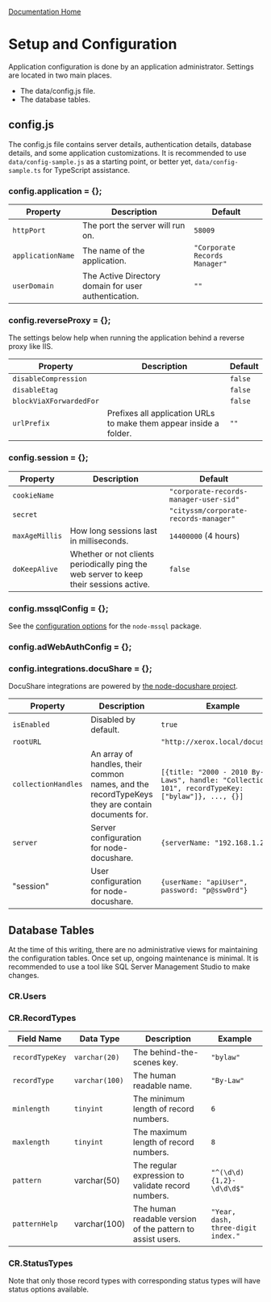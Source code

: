 [Documentation Home](./)

# Setup and Configuration

Application configuration is done by an application administrator.
Settings are located in two main places.

-   The data/config.js file.
-   The database tables.

## config.js

The config.js file contains server details, authentication details, database details, and some application customizations.
It is recommended to use `data/config-sample.js` as a starting point,
or better yet, `data/config-sample.ts` for TypeScript assistance.

### config.application = {};

| Property          | Description                                          | Default                       |
| ----------------- | ---------------------------------------------------- | ----------------------------- |
| `httpPort`        | The port the server will run on.                     | `58009`                       |
| `applicationName` | The name of the application.                         | `"Corporate Records Manager"` |
| `userDomain`      | The Active Directory domain for user authentication. | `""`                          |

### config.reverseProxy = {};

The settings below help when running the application behind
a reverse proxy like IIS.

| Property                | Description                                                        | Default |
| ----------------------- | ------------------------------------------------------------------ | ------- |
| `disableCompression`    |                                                                    | `false` |
| `disableEtag`           |                                                                    | `false` |
| `blockViaXForwardedFor` |                                                                    | `false` |
| `urlPrefix`             | Prefixes all application URLs to make them appear inside a folder. | `""`    |

### config.session = {};

| Property       | Description                                                                            | Default                                |
| -------------- | -------------------------------------------------------------------------------------- | -------------------------------------- |
| `cookieName`   |                                                                                        | `"corporate-records-manager-user-sid"` |
| `secret`       |                                                                                        | `"cityssm/corporate-records-manager"`  |
| `maxAgeMillis` | How long sessions last in milliseconds.                                                | `14400000` (4 hours)                   |
| `doKeepAlive`  | Whether or not clients periodically ping the web server to keep their sessions active. | `false`                                |

### config.mssqlConfig = {};

See the [configuration options](https://www.npmjs.com/package/mssql#configuration-1) for the `node-mssql` package.

### config.adWebAuthConfig = {};

### config.integrations.docuShare = {};

DocuShare integrations are powered by
[the node-docushare project](https://github.com/cityssm/node-docushare).

| Property            | Description                                                                                     | Example                                                                                         |
| ------------------- | ----------------------------------------------------------------------------------------------- | ----------------------------------------------------------------------------------------------- |
| `isEnabled`         | Disabled by default.                                                                            | `true`                                                                                          |
| `rootURL`           |                                                                                                 | `"http://xerox.local/docushare"`                                                                |
| `collectionHandles` | An array of handles, their common names, and the recordTypeKeys they are contain documents for. | `[{title: "2000 - 2010 By-Laws", handle: "Collection-101", recordTypeKey: ["bylaw"]}, ..., {}]` |
| `server`            | Server configuration for node-docushare.                                                        | `{serverName: "192.168.1.2"}`                                                                   |
| "session"           | User configuration for node-docushare.                                                          | `{userName: "apiUser", password: "p@ssw0rd"}`                                                   |

## Database Tables

At the time of this writing, there are no administrative views
for maintaining the configuration tables.
Once set up, ongoing maintenance is minimal.
It is recommended to use a tool like SQL Server Management Studio to make changes.

### CR.Users

### CR.RecordTypes

| Field Name      | Data Type      | Description                                                | Example                            |
| --------------- | -------------- | ---------------------------------------------------------- | ---------------------------------- |
| `recordTypeKey` | `varchar(20)`  | The behind-the-scenes key.                                 | `"bylaw"`                          |
| `recordType`    | `varchar(100)` | The human readable name.                                   | `"By-Law"`                         |
| `minlength`     | `tinyint`      | The minimum length of record numbers.                      | `6`                                |
| `maxlength`     | `tinyint`      | The maximum length of record numbers.                      | `8`                                |
| `pattern`       | varchar(50)    | The regular expression to validate record numbers.         | `"^(\d\d){1,2}-\d\d\d$"`           |
| `patternHelp`   | varchar(100)   | The human readable version of the pattern to assist users. | `"Year, dash, three-digit index."` |

### CR.StatusTypes

Note that only those record types with corresponding status types
will have status options available.

